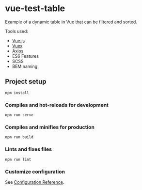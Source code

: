 # vue-test-table
Example of a dynamic table in Vue that can be filtered and sorted.

Tools used:
* [Vue.js](https://github.com/vuejs/vue)
* [Vuex](https://github.com/vuejs/vuex)
* [Axios](https://github.com/axios/axios)
* ES6 Features
* SCSS
* BEM naming

## Project setup
```
npm install
```

### Compiles and hot-reloads for development
```
npm run serve
```

### Compiles and minifies for production
```
npm run build
```

### Lints and fixes files
```
npm run lint
```

### Customize configuration
See [Configuration Reference](https://cli.vuejs.org/config/).
